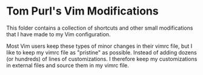 # Tom Purl's Vim Modifications

This folder contains a collection of shortcuts and other small modifications
that I have made to my Vim configuration.

Most Vim users keep these types of minor changes in their vimrc file, but I
like to keep my vimrc file as "pristine" as possible. Instead of adding dozens
(or hundreds) of lines of customizations. I therefore keep my customizations
in external files and source them in my vimrc file.
